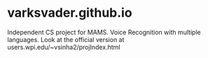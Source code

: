# varksvader.github.io
Independent CS project for MAMS. Voice Recognition with multiple languages. Look at the official version at 
<a>users.wpi.edu/~vsinha2/projIndex.html</a>

